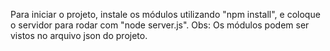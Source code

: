 Para iniciar o projeto, instale os módulos utilizando "npm install", e coloque o servidor para rodar com "node server.js".
Obs: Os módulos podem ser vistos no arquivo json do projeto.
